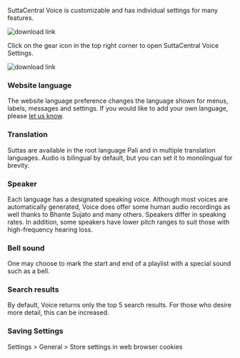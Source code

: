SuttaCentral Voice is customizable and has individual settings for many features.

![download link](https://github.com/sc-voice/sc-voice/blob/master/src/assets/wheel-en.png?raw=true)

Click on the gear icon in the top right corner to open SuttaCentral Voice Settings.

![download link](https://github.com/sc-voice/sc-voice/blob/master/src/assets/settings-en.png?raw=true)

### Website language
The website language preference changes the language shown for menus, labels, messages and settings. If you would like to add your own language, please [let us know](https://discourse.suttacentral.net/t/wanted-translator-for-sc-voice-interface/13928).

### Translation
Suttas are available in the root language Pali and in multiple translation languages. Audio is bilingual by default, but you can set it to monolingual for brevity.

### Speaker
Each language has a designated speaking voice. Although most voices are automatically generated, Voice does offer some human audio recordings as well thanks to Bhante Sujato and many others.  Speakers differ in speaking rates. In addition, some speakers have lower pitch ranges to suit those with high-frequency hearing loss. 

### Bell sound
One may choose to mark the start and end of a playlist with a special sound such as a bell.

### Search results
By default, Voice returns only the top 5 search results. For those who desire more detail, this can be increased.

### Saving Settings

Settings > General > Store settings in web browser cookies

